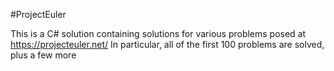 #ProjectEuler

This is a C# solution containing solutions for various problems posed at https://projecteuler.net/
In particular, all of the first 100 problems are solved, plus a few more
